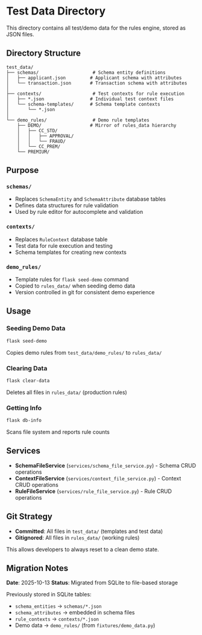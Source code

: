 # Test Data Directory

This directory contains all test/demo data for the rules engine, stored as JSON files.

## Directory Structure

```
test_data/
├── schemas/                    # Schema entity definitions
│   ├── applicant.json         # Applicant schema with attributes
│   └── transaction.json       # Transaction schema with attributes
│
├── contexts/                   # Test contexts for rule execution
│   ├── *.json                 # Individual test context files
│   └── schema-templates/      # Schema template contexts
│       └── *.json
│
└── demo_rules/                 # Demo rule templates
    ├── DEMO/                  # Mirror of rules_data hierarchy
    │   ├── CC_STD/
    │   │   ├── APPROVAL/
    │   │   └── FRAUD/
    │   └── CC_PREM/
    └── PREMIUM/
```

## Purpose

### `schemas/`
- Replaces `SchemaEntity` and `SchemaAttribute` database tables
- Defines data structures for rule validation
- Used by rule editor for autocomplete and validation

### `contexts/`
- Replaces `RuleContext` database table
- Test data for rule execution and testing
- Schema templates for creating new contexts

### `demo_rules/`
- Template rules for `flask seed-demo` command
- Copied to `rules_data/` when seeding demo data
- Version controlled in git for consistent demo experience

## Usage

### Seeding Demo Data
```bash
flask seed-demo
```
Copies demo rules from `test_data/demo_rules/` to `rules_data/`

### Clearing Data
```bash
flask clear-data
```
Deletes all files in `rules_data/` (production rules)

### Getting Info
```bash
flask db-info
```
Scans file system and reports rule counts

## Services

- **SchemaFileService** (`services/schema_file_service.py`) - Schema CRUD operations
- **ContextFileService** (`services/context_file_service.py`) - Context CRUD operations
- **RuleFileService** (`services/rule_file_service.py`) - Rule CRUD operations

## Git Strategy

- **Committed**: All files in `test_data/` (templates and test data)
- **Gitignored**: All files in `rules_data/` (working rules)

This allows developers to always reset to a clean demo state.

## Migration Notes

**Date**: 2025-10-13
**Status**: Migrated from SQLite to file-based storage

Previously stored in SQLite tables:
- `schema_entities` → `schemas/*.json`
- `schema_attributes` → embedded in schema files
- `rule_contexts` → `contexts/*.json`
- Demo data → `demo_rules/` (from `fixtures/demo_data.py`)

